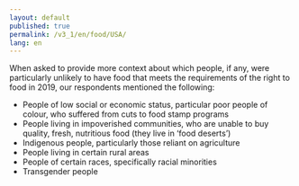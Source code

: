 ```yaml
---
layout: default
published: true
permalink: /v3_1/en/food/USA/
lang: en
---
```


When asked to provide more context about which people, if any, were particularly unlikely to have food that meets the requirements of the right to food in 2019, our respondents mentioned the following:

-	People of low social or economic status, particular poor people of colour, who suffered from cuts to food stamp programs
-	People living in impoverished communities, who are unable to buy quality, fresh, nutritious food (they live in ‘food deserts’)
-	Indigenous people, particularly those reliant on agriculture
-	People living in certain rural areas
-	People of certain races, specifically racial minorities
-	Transgender people

